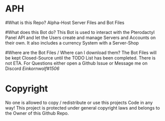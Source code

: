 # APH

#What is this Repo?
Alpha-Host Server Files and Bot Files

#What does this Bot do?
This Bot is used to interact with the Pterodactyl Panel API and let the Users create and manage Servers and Accounts on their own. It also includes a currency System with a Server-Shop

#Where are the Bot Files / Where can I download them?
The Bot Files will be kept Closed-Source until the TODO List has been completed.
There is not ETA. 
For Questions either open a Github Issue or Message me on Discord *Einkornwolf#1506*


# Copyright

No one is allowed to copy / redistribute or use this projects Code in any way!
This project is protected under general copyright laws and belongs to the Owner of this Github Repo.

